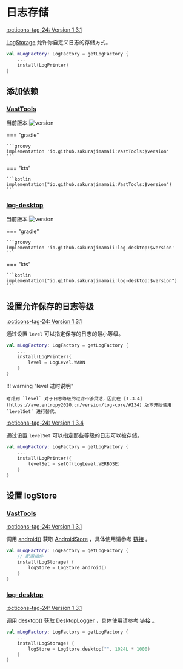 # 日志存储

[:octicons-tag-24: Version 1.3.1](https://ave.entropy2020.cn/version/log-core/#131)

[LogStorage](https://api.ave.entropy2020.cn/log/core/com.log.vastgui.core.plugin/-log-storage/index.html) 允许你自定义日志的存储方式。

```kotlin
val mLogFactory: LogFactory = getLogFactory {
    ...
    install(LogPrinter)
}
```

## 添加依赖

### [VastTools](https://github.com/SakurajimaMaii/Android-Vast-Extension)

当前版本 ![version](https://img.shields.io/maven-central/v/io.github.sakurajimamaii/VastTools)

=== "gradle"

    ```groovy
    implementation 'io.github.sakurajimamaii:VastTools:$version'
    ```

=== "kts"

    ```kotlin
    implementation("io.github.sakurajimamaii:VastTools:$version")
    ```

### [log-desktop](https://github.com/SakurajimaMaii/Android-Vast-Extension)

当前版本 ![version](https://img.shields.io/maven-central/v/io.github.sakurajimamaii/log-desktop)

=== "gradle"

    ```groovy
    implementation 'io.github.sakurajimamaii:log-desktop:$version'
    ```

=== "kts"

    ```kotlin
    implementation("io.github.sakurajimamaii:log-desktop:$version")
    ```

## 设置允许保存的日志等级

[:octicons-tag-24: Version 1.3.1](https://ave.entropy2020.cn/version/log-core/#131)

通过设置 `level` 可以指定保存的日志的最小等级。

```kotlin
val mLogFactory: LogFactory = getLogFactory {
    ...
    install(LogPrinter){
        level = LogLevel.WARN
    }
}
```

!!! warning "level 过时说明"

    考虑到 `level` 对于日志等级的过滤不够灵活，因此在 [1.3.4](https://ave.entropy2020.cn/version/log-core/#134) 版本开始使用 `levelSet` 进行替代。

[:octicons-tag-24: Version 1.3.4](https://ave.entropy2020.cn/version/log-core/#134)

通过设置 `levelSet` 可以指定那些等级的日志可以被存储。

```kotlin
val mLogFactory: LogFactory = getLogFactory {
    ...
    install(LogPrinter){
        levelSet = setOf(LogLevel.VERBOSE)
    }
}
```

## 设置 logStore

### [VastTools](https://github.com/SakurajimaMaii/Android-Vast-Extension)

[:octicons-tag-24: Version 1.3.1](https://ave.entropy2020.cn/version/VastTools/#131)

调用 [android()](https://api.ave.entropy2020.cn/tools/com.ave.vastgui.tools.log/android.html) 获取 [AndroidStore](https://api.ave.entropy2020.cn/tools/com.ave.vastgui.tools.log/-android-store/index.html) ，具体使用请参考 [链接](https://ave.entropy2020.cn/documents/VastTools/log/store/) 。

```kotlin
val mLogFactory: LogFactory = getLogFactory {
    // 配置插件
    install(LogStorage) {
        logStore = LogStore.android()
    }
}
```

### [log-desktop](https://github.com/SakurajimaMaii/Android-Vast-Extension)

[:octicons-tag-24: Version 1.3.1](https://ave.entropy2020.cn/version/log-desktop/#131)

调用 [desktop()](https://api.ave.entropy2020.cn/log/desktop/com.log.vastgui.desktop/desktop.html) 获取 [DesktopLogger](https://api.ave.entropy2020.cn/log/desktop/com.log.vastgui.desktop/-desktop-logger/index.html) ，具体使用请参考 [链接](https://ave.entropy2020.cn/documents/log/log-desktop/store/) 。

```kotlin
val mLogFactory: LogFactory = getLogFactory {
    ...
    install(LogStorage) {
        logStore = LogStore.desktop("", 1024L * 1000)
    }
}
```
